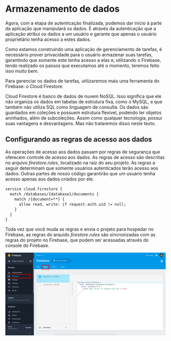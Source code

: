 # Armazenamento de dados

Agora, com a etapa de autenticação finalizada, podemos dar inicio à parte da aplicação que manipulará os dados. É através da autenticação que a aplicação atribui os dados a um usuário e garante que apenas o usuário proprietário tenha acesso a estes dados.

Como estamos construindo uma aplicação de gerenciamento de tarefas, é necessário prover privacidade para o usuário armazenar suas tarefas, garantindo que somente este tenha acesso a elas e, utilizando o Firebase, tendo realizado os passos que executamos até o momento, teremos feito isso muito bem.

Para gerenciar os dados de tarefas, utilizaremos mais uma ferramenta do Firebase: o Cloud Firestore.

Cloud Firestore é banco de dados de nuvem NoSQL. Isso significa que ele não organiza os dados em tabelas de estrutura fixa, como o MySQL, e que também não utiliza SQL como linguagem de consulta. Os dados são guardados em coleções e possuem estrutura flexível, podendo ter objetos aninhados, além de subcoleções. Assim como qualquer tecnologia, possui suas vantagens e desvantagens. Mas não trataremos disso neste texto.

## Configurando as regras de acesso aos dados

As operações de acesso aos dados passam por regras de segurança que oferecem controle de acesso aos dados. As regras de acesso são descritas no arquivo *firestore.rules*, localizado na raiz do seu projeto. As regras a seguir determinam que somente usuários autenticados terão acesso aos dados. Outras partes de nosso código garantirão que um usuário tenha acesso apenas aos dados criados por ele.

```
service cloud.firestore {
  match /databases/{database}/documents {
    match /{document=**} {
      allow read, write: if request.auth.uid != null;
    }
  }
}
```

Toda vez que você muda as regras e envia o projeto para hospedar no Firebase, as regras do arquido *firestore.rules* são sincronizadas com as regras do projeto no Firebase, que podem ser acessadas através do console do Firebase.

![Console do Firebase - Configurando regras de acesso](https://github.com/antoniojnr/ipw/blob/master/aulas/firebase/imagens/firebase-rules.png)